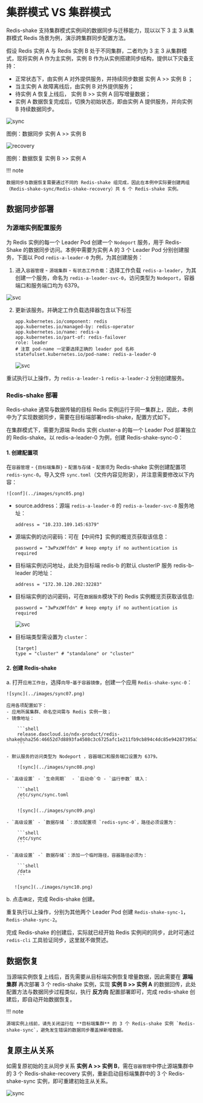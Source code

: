 # 集群模式 VS 集群模式

Redis-shake 支持集群模式实例间的数据同步与迁移能力，现以以下 3 主 3 从集群模式 Redis 场景为例，演示跨集群同步配置方法。

假设 Redis 实例 A 与 Redis 实例 B 处于不同集群，二者均为 3 主 3 从集群模式，现将实例 A 作为主实例，实例 B 作为从实例搭建同步结构，提供以下灾备支持：

- 正常状态下，由实例 A 对外提供服务，并持续同步数据  实例 A >> 实例 B ；
- 当主实例 A 故障离线后，由实例 B 对外提供服务；
- 待实例 A 恢复上线后， 实例 B >> 实例 A 回写增量数据；
- 实例 A 数据恢复完成后，切换为初始状态，即由实例 A 提供服务，并向实例 B 持续数据同步。

![sync](../images/sync01.png)

图例：数据同步 实例 A >> 实例 B


![recovery](../images/sync02.png)

图例：数据恢复 实例 B >> 实例 A

!!! note

    数据同步与数据恢复需要通过不同的 Redis-shake 组完成，因此在本例中实际要创建两组（Redis-shake-sync/Redis-shake-recovery）共 6 个 Redis-shake 实例。

## 数据同步部署

### 为源端实例配置服务

为 Redis 实例的每一个 Leader Pod 创建一个 `Nodeport` 服务，用于 Redis-Shake 的数据同步访问。本例中需要为实例 A 的 3 个 Leader Pod 分别创建服务，下面以 Pod `redis-a-leader-0` 为例，为其创建服务：

1. 进入`容器管理` - `源端集群` - `有状态工作负载`：选择工作负载 `redis-a-leader`，为其创建一个服务，命名为 `redis-a-leader-svc-0`，访问类型为 `Nodeport`，容器端口和服务端口均为 6379。

![svc](../images/sync03.png)

2. 更新该服务。并确定工作负载选择器包含以下标签
    ```shell
    app.kubernetes.io/component: redis
    app.kubernetes.io/managed-by: redis-operator
    app.kubernetes.io/name: redis-a
    app.kubernetes.io/part-of: redis-failover
    role: leader
    # 注意 pod-name 一定要选择正确的 leader pod 名称
    statefulset.kubernetes.io/pod-name: redis-a-leader-0
    ```

    ![svc](../images/sync04.png)

重试执行以上操作，为 `redis-a-leader-1` `redis-a-leader-2` 分别创建服务。

### Redis-shake 部署
Redis-shake 通常与数据传输的目标 Redis 实例运行于同一集群上，因此，本例中为了实现数据同步，需要在目标端部署redis-shake，配置方式如下。

在集群模式下，需要为源端 Redis 实例 cluster-a 的每一个 Leader Pod 部署独立的 Redis-shake。以 redis-a-leader-0  为例，创建 Redis-shake-sync-0：

#### 1. 创建配置项

在`容器管理` - `{目标端集群}` - `配置与存储` - `配置项`为 Redis-shake 实例创建配置项 `redis-sync-0`。导入文件 `sync.toml`（文件内容见附录），并注意需要修改以下内容：
 

    ![conf](../images/sync05.png)

- source.address：源端 `redis-a-leader-0` 的 `redis-a-leader-svc-0` 服务地址：

    ```shell
    address = "10.233.109.145:6379"
    ```

- 源端实例的访问密码：可在【中间件】实例的概览页获取该信息：


    ```shell
    password = "3wPxzWffdn" # keep empty if no authentication is required
    ```

- 目标端实例访问地址，此处为目标端 redis-b 的默认 clusterIP 服务 redis-b-leader  的地址：

    ```shell
    address = "172.30.120.202:32283"
    ```

- 目标端实例的访问密码，可在`数据服务`模块下的 Redis 实例概览页获取该信息:

    ```shell
    password = "3wPxzWffdn" # keep empty if no authentication is required
    ```

    ![svc](../images/sync06.png)

- 目标端类型需设置为 `cluster`：

    ```shell
    [target]
    type = "cluster" # "standalone" or "cluster"
    ```

#### 2. 创建 Redis-shake

a. 打开`应用工作台`，选择`向导`-`基于容器镜像`，创建一个应用 `Redis-shake-sync-0`：

    ![sync](../images/sync07.png)

    应用各项配置如下：
    - 应用所属集群、命名空间需与 Redis 实例一致；
    - 镜像地址：

        ```shell
        release.daocloud.io/ndx-product/redis-shake@sha256:46652d7d8893fa4508c3c6725afc1e211fb9cb894c4dc85e94287395a32fc3dc
        ```

    - 默认服务的访问类型为 Nodeport ，容器端口和服务端口设置为 6379。

        ![sync](../images/sync08.png)

    - `高级设置` - `生命周期`  - `启动命`令 - `运行参数` 填入：

        ```shell
        /etc/sync/sync.toml
        ```

        ![sync](../images/sync09.png)

    - `高级设置` - `数据存储 `：添加配置项 `redis-sync-0`，路径必须设置为：

        ```shell
        /etc/sync
        ```

    - `高级设置` -` 数据存储`：添加一个临时路径，容器路径必须为：

        ```shell
        /data
        ```

       ![sync](../images/sync10.png)

b. 点击`确定`，完成 Redis-shake 创建。

重复执行以上操作，分别为其他两个 Leader Pod 创建 `Redis-shake-sync-1`，`Redis-shake-sync-2`。

完成 Redis-shake 的创建后，实际就已经开始 Redis 实例间的同步，此时可通过 `redis-cli` 工具验证同步，这里就不做赘述。



## 数据恢复

当源端实例恢复上线后，首先需要从目标端实例恢复增量数据，因此需要在 **源端集群** 再次部署 3 个 redis-shake 实例，实现 **实例 B >> 实例 A** 的数据回传，此处配置方法与数据同步过程类似，执行 **反方向** 配置部署即可，完成 redis-shake 创建后，即自动开始数据恢复。

!!! note

    源端实例上线前，请先关闭运行在 **目标端集群** 的 3 个 Redis-shake 实例 `Redis-shake-sync`，避免发生错误的数据同步覆盖掉新增数据。

## 复原主从关系

如需复原初始的主从同步关系 **实例 A >> 实例 B**，需在`容器管理`中停止源端集群中的 3 个 Redis-shake-recovery 实例，重新启动目标端集群中的 3 个 Redis-shake-sync 实例，即可重建初始主从关系。

![sync](../images/sync11.png)


